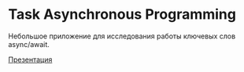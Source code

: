 # Task Asynchronous Programming

Небольшое приложение для исследования работы ключевых слов async/await.

[Презентация](https://docs.google.com/presentation/d/1ml9iLu5Ioq0mVQDP8KUyGOI_r6ecOEACZr8q7K_aG0U/edit?usp=sharing)
